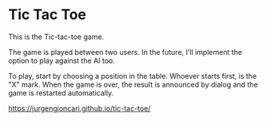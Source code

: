 # Tic Tac Toe

This is the Tic-tac-toe game.

The game is played between two users. In the future, I'll implement the option to play against the AI too.

To play, start by choosing a position in the table. Whoever starts first, is the "X" mark. When the game is over, the result is announced by dialog and the game is restarted automatically. 

https://jurgengjoncari.github.io/tic-tac-toe/
